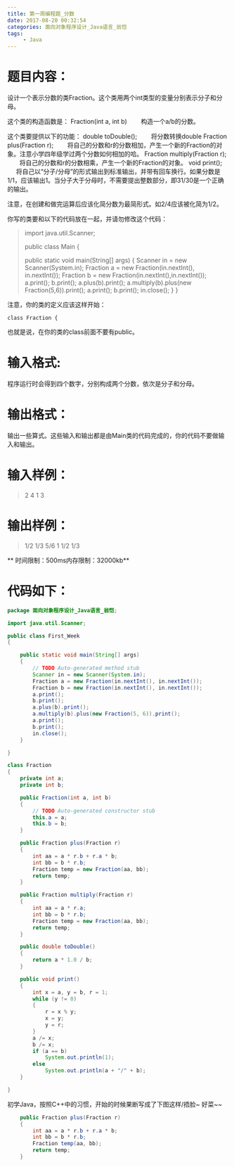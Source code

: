 ```yaml
---
title: 第一周编程题_分数
date: 2017-08-20 00:32:54
categories: 面向对象程序设计_Java语言_翁恺
tags:
     - Java
---
```

# 题目内容：
设计一个表示分数的类Fraction。这个类用两个int类型的变量分别表示分子和分母。

这个类的构造函数是：
Fraction(int a, int b)
&#160; &#160; &#160; &#160;构造一个a/b的分数。

这个类要提供以下的功能：
double toDouble();
&#160; &#160; &#160; &#160;将分数转换double
Fraction plus(Fraction r);
&#160; &#160; &#160; &#160;将自己的分数和r的分数相加，产生一个新的Fraction的对象。注意小学四年级学过两个分数如何相加的哈。
Fraction multiply(Fraction r);
&#160; &#160; &#160; &#160;将自己的分数和r的分数相乘，产生一个新的Fraction的对象。
void print();
&#160; &#160; &#160; &#160;将自己以“分子/分母”的形式输出到标准输出，并带有回车换行。如果分数是1/1，应该输出1。当分子大于分母时，不需要提出整数部分，即31/30是一个正确的输出。

注意，在创建和做完运算后应该化简分数为最简形式。如2/4应该被化简为1/2。

你写的类要和以下的代码放在一起，并请勿修改这个代码：

> import java.util.Scanner;
> 
> public class Main {
> 
> public static void main(String[] args) {
> Scanner in = new Scanner(System.in);
> Fraction a = new Fraction(in.nextInt(), in.nextInt());
> Fraction b = new Fraction(in.nextInt(),in.nextInt());
> a.print();
> b.print();
> a.plus(b).print();
> a.multiply(b).plus(new Fraction(5,6)).print();
> a.print();
> b.print();
> in.close();
> }
> }


注意，你的类的定义应该这样开始：

`class Fraction {`

也就是说，在你的类的class前面不要有public。

# 输入格式:
程序运行时会得到四个数字，分别构成两个分数，依次是分子和分母。

# 输出格式：
输出一些算式。这些输入和输出都是由Main类的代码完成的，你的代码不要做输入和输出。

# 输入样例：
> 2 4 1 3

# 输出样例：
> 1/2
> 1/3
> 5/6
> 1
> 1/2
> 1/3

**
时间限制：500ms内存限制：32000kb**

# 代码如下：
```Java
package 面向对象程序设计_Java语言_翁恺;

import java.util.Scanner;

public class First_Week
{

	public static void main(String[] args)
	{
		// TODO Auto-generated method stub
		Scanner in = new Scanner(System.in);
		Fraction a = new Fraction(in.nextInt(), in.nextInt());
		Fraction b = new Fraction(in.nextInt(), in.nextInt());
		a.print();
		b.print();
		a.plus(b).print();
		a.multiply(b).plus(new Fraction(5, 6)).print();
		a.print();
		b.print();
		in.close();
	}

}

class Fraction
{
	private int a;
	private int b;

	public Fraction(int a, int b)
	{
		// TODO Auto-generated constructor stub
		this.a = a;
		this.b = b;
	}

	public Fraction plus(Fraction r)
	{
		int aa = a * r.b + r.a * b;
		int bb = b * r.b;
		Fraction temp = new Fraction(aa, bb);
		return temp;
	}

	public Fraction multiply(Fraction r)
	{
		int aa = a * r.a;
		int bb = b * r.b;
		Fraction temp = new Fraction(aa, bb);
		return temp;
	}

	public double toDouble()
	{
		return a * 1.0 / b;
	}

	public void print()
	{
		int x = a, y = b, r = 1;
		while (y != 0)
		{
			r = x % y;
			x = y;
			y = r;
		}
		a /= x;
		b /= x;
		if (a == b)
			System.out.println(1);
		else
			System.out.println(a + "/" + b);
	}

}
```

初学Java，按照C++中的习惯，开始的时候果断写成了下图这样/捂脸~
好菜~~
```Java
	public Fraction plus(Fraction r)
	{
		int aa = a * r.b + r.a * b;
		int bb = b * r.b;
		Fraction temp(aa, bb);
		return temp;
	}
```